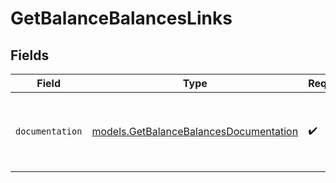 # GetBalanceBalancesLinks


## Fields

| Field                                                                                  | Type                                                                                   | Required                                                                               | Description                                                                            |
| -------------------------------------------------------------------------------------- | -------------------------------------------------------------------------------------- | -------------------------------------------------------------------------------------- | -------------------------------------------------------------------------------------- |
| `documentation`                                                                        | [models.GetBalanceBalancesDocumentation](../models/getbalancebalancesdocumentation.md) | :heavy_check_mark:                                                                     | The URL to the generic Mollie API error handling guide.                                |